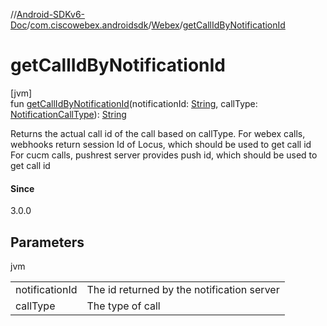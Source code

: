 //[Android-SDKv6-Doc](../../../index.md)/[com.ciscowebex.androidsdk](../index.md)/[Webex](index.md)/[getCallIdByNotificationId](get-call-id-by-notification-id.md)

# getCallIdByNotificationId

[jvm]\
fun [getCallIdByNotificationId](get-call-id-by-notification-id.md)(notificationId: [String](https://kotlinlang.org/api/latest/jvm/stdlib/kotlin/-string/index.html), callType: [NotificationCallType](../../com.ciscowebex.androidsdk.phone/-notification-call-type/index.md)): [String](https://kotlinlang.org/api/latest/jvm/stdlib/kotlin/-string/index.html)

Returns the actual call id of the call based on callType. For webex calls, webhooks return session Id of Locus, which should be used to get call id For cucm calls, pushrest server provides push id, which should be used to get call id

#### Since

3.0.0

## Parameters

jvm

| | |
|---|---|
| notificationId | The id returned by the notification server |
| callType | The type of call |
